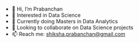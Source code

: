 - 👋 Hi, I’m Prabanchan
- 👀 Interested in Data Science
- 🌱 Currently doing Masters in Data Analytics
- 💞️ Looking to collaborate on Data Science projects 
- 📫 Reach me: shiksha.prabanchan@gmail.com

<!---
prabanchan6/prabanchan6 is a ✨ special ✨ repository because its `README.md` (this file) appears on your GitHub profile.
You can click the Preview link to take a look at your changes.
--->
